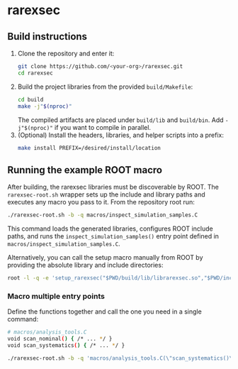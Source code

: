 # rarexsec

## Build instructions

1. Clone the repository and enter it:
   ```bash
   git clone https://github.com/<your-org>/rarexsec.git
   cd rarexsec
   ```
2. Build the project libraries from the provided `build/Makefile`:
   ```bash
   cd build
   make -j"$(nproc)"
   ```
   The compiled artifacts are placed under `build/lib` and `build/bin`.  Add
   `-j"$(nproc)"` if you want to compile in parallel.
3. (Optional) Install the headers, libraries, and helper scripts into a prefix:
   ```bash
   make install PREFIX=/desired/install/location
   ```

## Running the example ROOT macro

After building, the rarexsec libraries must be discoverable by ROOT.  The `rarexsec-root.sh` wrapper sets up the include and library paths and executes any macro you pass to it.  From the repository root run:

```bash
./rarexsec-root.sh -b -q macros/inspect_simulation_samples.C
```

This command loads the generated libraries, configures ROOT include paths, and runs the `inspect_simulation_samples()` entry point defined in `macros/inspect_simulation_samples.C`.

Alternatively, you can call the setup macro manually from ROOT by providing the absolute library and include directories:

```bash
root -l -q -e 'setup_rarexsec("$PWD/build/lib/librarexsec.so","$PWD/include")' macros/example_macro.C
```

### Macro multiple entry points

Define the functions together and call the one you need in a single command:

```bash
# macros/analysis_tools.C
void scan_nominal() { /* ... */ }
void scan_systematics() { /* ... */ }

./rarexsec-root.sh -b -q 'macros/analysis_tools.C(\"scan_systematics()\")'
```
